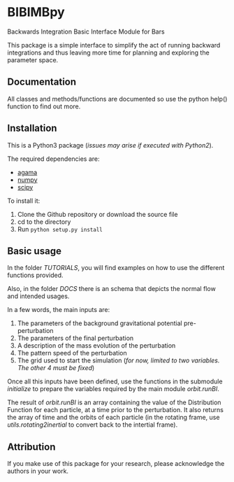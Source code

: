 # BIBIMBpy
 Backwards Integration Basic Interface Module for Bars

 This package is a simple interface to simplify the act of running backward integrations and thus leaving more time for planning and exploring the parameter space.

## Documentation

All classes and methods/functions are documented so use the python help() function to find out more.


## Installation

This is a Python3 package (*issues may arise if executed with Python2*).

The required dependencies are:
* [agama](https://github.com/GalacticDynamics-Oxford/Agama)
* [numpy](http://www.numpy.org/)
* [scipy](http://www.scipy.org/)


To install it:
1. Clone the Github repository or download the source file
2. cd to the directory
3. Run ```python setup.py install```


## Basic usage

In the folder *TUTORIALS*, you will find examples on how to use the different functions provided.

Also, in the folder *DOCS* there is an schema that depicts the normal flow and intended usages. 

In a few words, the main inputs are:
1. The parameters of the background gravitational potential pre-perturbation
2. The parameters of the final perturbation
3. A description of the mass evolution of the perturbation
4. The pattern speed of the perturbation
5. The grid used to start the simulation (*for now, limited to two variables. The other 4 must be fixed*)

Once all this inputs have been defined, use the functions in the submodule _initialize_ to prepare the variables required by the main module _orbit.runBI_.

The result of _orbit.runBI_ is an array containing the value of the Distribution Function for each particle, at a time prior to the perturbation. It also returns the array of time and the orbits of each particle (in the rotating frame, use _utils.rotating2inertial_ to convert back to the intertial frame).


## Attribution

If you make use of this package for your research, please acknowledge the authors in your work.